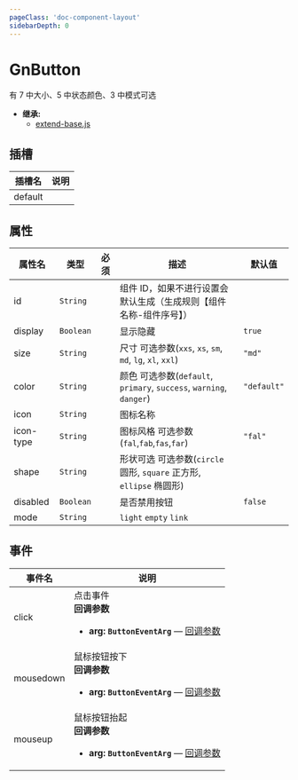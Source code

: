```yaml
---
pageClass: 'doc-component-layout'
sidebarDepth: 0
---
```


# GnButton

有 7 中大小、5 中状态颜色、3 中模式可选

- **继承:**
  - [extend-base.js](extend-base.md)

## 插槽

<div class="doc-table">

| 插槽名  | 说明   |
| ------- | ------ |
| default | &nbsp; |

</div>

## 属性

<div class="doc-table">

| 属性名    | 类型      | 必须 | 描述                                                                | 默认值      |
| --------- | --------- | ---- | ------------------------------------------------------------------- | ----------- |
| id        | `String`  |      | 组件 ID，如果不进行设置会默认生成（生成规则【组件名称-组件序号】）  |             |
| display   | `Boolean` |      | 显示隐藏                                                            | `true`      |
| size      | `String`  |      | 尺寸 可选参数(`xxs`, `xs`, `sm`, `md`, `lg`, `xl`, `xxl`)           | `"md"`      |
| color     | `String`  |      | 颜色 可选参数(`default`, `primary`, `success`, `warning`, `danger`) | `"default"` |
| icon      | `String`  |      | 图标名称                                                            |             |
| icon-type | `String`  |      | 图标风格 可选参数(`fal`,`fab`,`fas`,`far`)                          | `"fal"`     |
| shape     | `String`  |      | 形状可选 可选参数(`circle` 圆形, `square` 正方形, `ellipse` 椭圆形) |             |
| disabled  | `Boolean` |      | 是否禁用按钮                                                        | `false`     |
| mode      | `String`  |      | `light` `empty` `link`                                              | &nbsp;      |

</div>

## 事件

<div class="doc-table">

| 事件名    | 说明                                                                                                                               |
| --------- | ---------------------------------------------------------------------------------------------------------------------------------- |
| click     | 点击事件<br>**回调参数**<br><ul><li>**arg: `ButtonEventArg`** — [回调参数](/guide/EventCallArgs.html#buttoneventarg)</li></ul>     |
| mousedown | 鼠标按钮按下<br>**回调参数**<br><ul><li>**arg: `ButtonEventArg`** — [回调参数](/guide/EventCallArgs.html#buttoneventarg)</li></ul> |
| mouseup   | 鼠标按钮抬起<br>**回调参数**<br><ul><li>**arg: `ButtonEventArg`** — [回调参数](/guide/EventCallArgs.html#buttoneventarg)</li></ul> |

</div>
